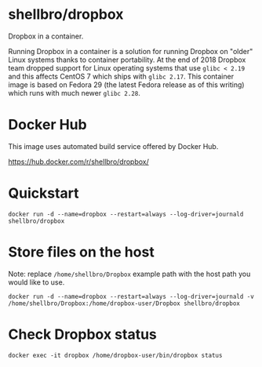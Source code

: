 # shellbro/dropbox

Dropbox in a container.

Running Dropbox in a container is a solution for running Dropbox on "older" Linux
systems thanks to container portability. At the end of 2018 Dropbox team dropped
support for Linux operating systems that use `glibc < 2.19` and this affects
CentOS 7 which ships with `glibc 2.17`. This container image is based on
Fedora 29 (the latest Fedora release as of this writing) which runs with much
newer `glibc 2.28`.

# Docker Hub

This image uses automated build service offered by Docker Hub.

https://hub.docker.com/r/shellbro/dropbox/

# Quickstart

```
docker run -d --name=dropbox --restart=always --log-driver=journald shellbro/dropbox
```

# Store files on the host

Note: replace `/home/shellbro/Dropbox` example path with the host path you would
like to use.

```
docker run -d --name=dropbox --restart=always --log-driver=journald -v /home/shellbro/Dropbox:/home/dropbox-user/Dropbox shellbro/dropbox
```

# Check Dropbox status

```
docker exec -it dropbox /home/dropbox-user/bin/dropbox status
```
